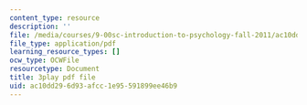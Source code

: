 ```yaml
---
content_type: resource
description: ''
file: /media/courses/9-00sc-introduction-to-psychology-fall-2011/ac10dd296d93afcc1e95591899ee46b9_2fbrl6WoIyo.pdf
file_type: application/pdf
learning_resource_types: []
ocw_type: OCWFile
resourcetype: Document
title: 3play pdf file
uid: ac10dd29-6d93-afcc-1e95-591899ee46b9
---
```

